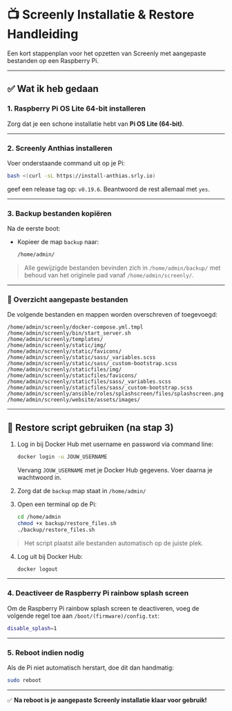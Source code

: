 # 📺 Screenly Installatie & Restore Handleiding

Een kort stappenplan voor het opzetten van Screenly met aangepaste bestanden op een Raspberry Pi.

---

## ✅ Wat ik heb gedaan

### 1. Raspberry Pi OS Lite 64-bit installeren
Zorg dat je een schone installatie hebt van **Pi OS Lite (64-bit)**.

---

### 2. Screenly Anthias installeren
Voer onderstaande command uit op je Pi:

```bash
bash <(curl -sL https://install-anthias.srly.io)
```

geef een release tag op: `v0.19.6`.
Beantwoord de rest allemaal met `yes`.

---

### 3. Backup bestanden kopiëren
Na de eerste boot:

- Kopieer de map `backup` naar:  
  ```bash
  /home/admin/
  ```

> Alle gewijzigde bestanden bevinden zich in `/home/admin/backup/` met behoud van het originele pad vanaf `/home/admin/screenly/`.

---

### 📁 Overzicht aangepaste bestanden

De volgende bestanden en mappen worden overschreven of toegevoegd:

```
/home/admin/screenly/docker-compose.yml.tmpl
/home/admin/screenly/bin/start_server.sh
/home/admin/screenly/templates/
/home/admin/screenly/static/img/
/home/admin/screenly/static/favicons/
/home/admin/screenly/static/sass/_variables.scss
/home/admin/screenly/static/sass/_custom-bootstrap.scss
/home/admin/screenly/staticfiles/img/
/home/admin/screenly/staticfiles/favicons/
/home/admin/screenly/staticfiles/sass/_variables.scss
/home/admin/screenly/staticfiles/sass/_custom-bootstrap.scss
/home/admin/screenly/ansible/roles/splashscreen/files/splashscreen.png
/home/admin/screenly/website/assets/images/
```

---

## 🔄 Restore script gebruiken (na stap 3)

1. Log in bij Docker Hub met username en password via command line:
   ```bash
   docker login -u JOUW_USERNAME
   ```
   Vervang `JOUW_USERNAME` met je Docker Hub gegevens. Voer daarna je wachtwoord in.

2. Zorg dat de `backup` map staat in `/home/admin/`
3. Open een terminal op de Pi:
   ```bash
   cd /home/admin
   chmod +x backup/restore_files.sh
   ./backup/restore_files.sh
   ```

> Het script plaatst alle bestanden automatisch op de juiste plek.

4. Log uit bij Docker Hub:
   ```bash
   docker logout
   ```

---

### 4. Deactiveer de Raspberry Pi rainbow splash screen
Om de Raspberry Pi rainbow splash screen te deactiveren, voeg de volgende regel toe aan `/boot/(firmware)/config.txt`:

```bash
disable_splash=1
```

---


### 5. Reboot indien nodig

Als de Pi niet automatisch herstart, doe dit dan handmatig:

```bash
sudo reboot
```

---

✅ **Na reboot is je aangepaste Screenly installatie klaar voor gebruik!**

